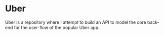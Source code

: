 # Uber
Uber is a repository where I attempt to build an API to model the core back-end for the user-flow of the popular Uber app.
